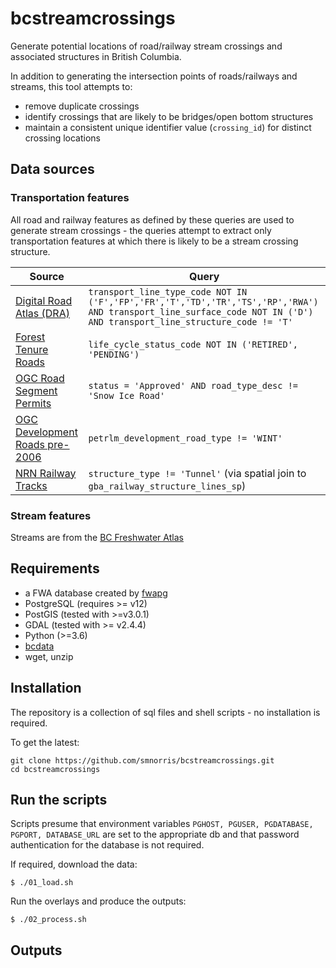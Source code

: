 # bcstreamcrossings

Generate potential locations of road/railway stream crossings and associated structures in British Columbia.

In addition to generating the intersection points of roads/railways and streams, this tool attempts to:

- remove duplicate crossings
- identify crossings that are likely to be bridges/open bottom structures
- maintain a consistent unique identifier value (`crossing_id`) for distinct crossing locations

## Data sources

### Transportation features

All road and railway features as defined by these queries are used to generate stream crossings - the queries attempt to extract only transportation features at which there is likely to be a stream crossing structure.

| Source         | Query |
| ------------- | ------------- |
| [Digital Road Atlas (DRA)](https://catalogue.data.gov.bc.ca/dataset/digital-road-atlas-dra-master-partially-attributed-roads)  | `transport_line_type_code NOT IN ('F','FP','FR','T','TD','TR','TS','RP','RWA') AND transport_line_surface_code NOT IN ('D') AND transport_line_structure_code != 'T'` |
| [Forest Tenure Roads](https://catalogue.data.gov.bc.ca/dataset/forest-tenure-road-section-lines)  | `life_cycle_status_code NOT IN ('RETIRED', 'PENDING')` |
| [OGC Road Segment Permits](https://catalogue.data.gov.bc.ca/dataset/oil-and-gas-commission-road-segment-permits)  | `status = 'Approved' AND road_type_desc != 'Snow Ice Road'` |
| [OGC Development Roads pre-2006](https://catalogue.data.gov.bc.ca/dataset/ogc-petroleum-development-roads-pre-2006-public-version) | `petrlm_development_road_type != 'WINT'` |
| [NRN Railway Tracks](https://catalogue.data.gov.bc.ca/dataset/railway-track-line)  | `structure_type != 'Tunnel'` (via spatial join to `gba_railway_structure_lines_sp`) |

### Stream features

Streams are from the [BC Freshwater Atlas](https://catalogue.data.gov.bc.ca/dataset/freshwater-atlas-stream-network)

## Requirements

- a FWA database created by [fwapg](https://github.com/smnorris/fwapg)
- PostgreSQL (requires >= v12)
- PostGIS (tested with >=v3.0.1)
- GDAL (tested with >= v2.4.4)
- Python (>=3.6)
- [bcdata](https://github.com/smnorris/bcdata)
- wget, unzip


## Installation

The repository is a collection of sql files and shell scripts - no installation is required.

To get the latest:

    git clone https://github.com/smnorris/bcstreamcrossings.git
    cd bcstreamcrossings


## Run the scripts

Scripts presume that environment variables `PGHOST, PGUSER, PGDATABASE, PGPORT, DATABASE_URL` are set to the appropriate db and that password authentication for the database is not required.

If required, download the data:

```
$ ./01_load.sh
```

Run the overlays and produce the outputs:
```
$ ./02_process.sh
```

## Outputs
